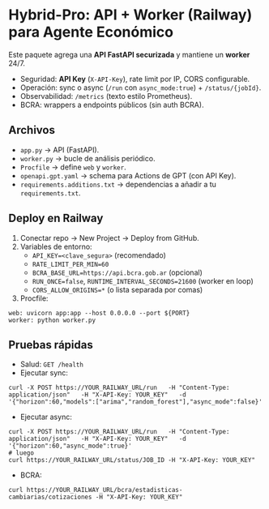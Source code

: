 # Hybrid-Pro: API + Worker (Railway) para Agente Económico

Este paquete agrega una **API FastAPI securizada** y mantiene un **worker** 24/7.
- Seguridad: **API Key** (`X-API-Key`), rate limit por IP, CORS configurable.
- Operación: sync o async (`/run` con `async_mode:true`) + `/status/{jobId}`.
- Observabilidad: `/metrics` (texto estilo Prometheus).
- BCRA: wrappers a endpoints públicos (sin auth BCRA).

## Archivos
- `app.py` → API (FastAPI).
- `worker.py` → bucle de análisis periódico.
- `Procfile` → define `web` y `worker`.
- `openapi.gpt.yaml` → schema para Actions de GPT (con API Key).
- `requirements.additions.txt` → dependencias a añadir a tu `requirements.txt`.

## Deploy en Railway
1) Conectar repo → New Project → Deploy from GitHub.
2) Variables de entorno:
   - `API_KEY=<clave_segura>` (recomendado)
   - `RATE_LIMIT_PER_MIN=60`
   - `BCRA_BASE_URL=https://api.bcra.gob.ar` (opcional)
   - `RUN_ONCE=false`, `RUNTIME_INTERVAL_SECONDS=21600` (worker en loop)
   - `CORS_ALLOW_ORIGINS=*` (o lista separada por comas)
3) Procfile:
```
web: uvicorn app:app --host 0.0.0.0 --port ${PORT}
worker: python worker.py
```

## Pruebas rápidas
- Salud: `GET /health`
- Ejecutar sync:
```
curl -X POST https://YOUR_RAILWAY_URL/run   -H "Content-Type: application/json"   -H "X-API-Key: YOUR_KEY"   -d '{"horizon":60,"models":["arima","random_forest"],"async_mode":false}'
```
- Ejecutar async:
```
curl -X POST https://YOUR_RAILWAY_URL/run   -H "Content-Type: application/json"   -H "X-API-Key: YOUR_KEY"   -d '{"horizon":60,"async_mode":true}'
# luego
curl https://YOUR_RAILWAY_URL/status/JOB_ID -H "X-API-Key: YOUR_KEY"
```
- BCRA:
```
curl https://YOUR_RAILWAY_URL/bcra/estadisticas-cambiarias/cotizaciones -H "X-API-Key: YOUR_KEY"
```
